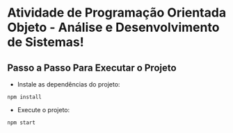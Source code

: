 # Atividade de Programação Orientada Objeto - Análise e Desenvolvimento de Sistemas!

<h2> Passo a Passo Para Executar o Projeto</h2>
 
- Instale as dependências do projeto:
``` 
npm install
``` 
- Execute o projeto:
```
npm start
 
